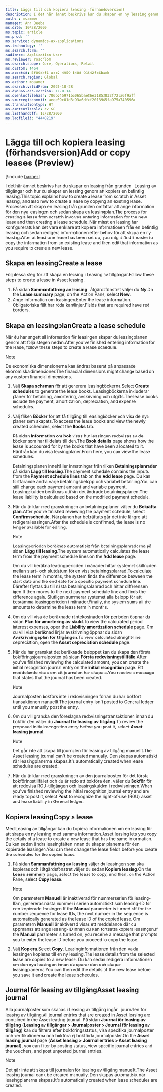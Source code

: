 ```yaml
---
title: Lägga till och kopiera leasing (förhandsversion)
description: I det här ämnet beskrivs hur du skapar en ny leasing genom att ange information om den i Leasing av tillgångar, eller genom att kopiera information från en befintlig leasing.
author: moaamer
manager: Ann Beebe
ms.date: 10/28/2020
ms.topic: article
ms.prod: ''
ms.service: dynamics-ax-applications
ms.technology: ''
ms.search.form: ''
audience: Application User
ms.reviewer: roschlom
ms.search.scope: Core, Operations, Retail
ms.custom: 4464
ms.assetid: 5f89daf1-acc2-4959-b48d-91542fb6bacb
ms.search.region: Global
ms.author: moaamer
ms.search.validFrom: 2020-10-28
ms.dyn365.ops.version: 10.0.14
ms.openlocfilehash: 706b245971ba065bae86e31853832f721a6f9aff
ms.sourcegitcommit: aeee39c01d3f93a6dfcf2013965fa975a740596a
ms.translationtype: HT
ms.contentlocale: sv-SE
ms.lasthandoff: 10/28/2020
ms.locfileid: "4448219"
---
```

# <a name="add-or-copy-leases-preview"></a><span data-ttu-id="3ab83-103">Lägga till och kopiera leasing (förhandsversion)</span><span class="sxs-lookup"><span data-stu-id="3ab83-103">Add or copy leases (Preview)</span></span>

[!include [banner](../includes/banner.md)]

<span data-ttu-id="3ab83-104">I det här ämnet beskrivs hur du skapar en leasing från grunden i Leasing av tillgångar och hur du skapar en leasing genom att kopiera en befintlig leasing.</span><span class="sxs-lookup"><span data-stu-id="3ab83-104">This topic explains how to create a lease from scratch in Asset leasing, and also how to create a lease by copying an existing lease.</span></span> <span data-ttu-id="3ab83-105">Processen att skapa en leasing från grunden omfattar att ange information för den nya leasingen och sedan skapa en leasingplan.</span><span class="sxs-lookup"><span data-stu-id="3ab83-105">The process for creating a lease from scratch involves entering information for the new lease and then creating a lease schedule.</span></span> <span data-ttu-id="3ab83-106">När minst en leasing har konfigurerats kan det vara enklare att kopiera informationen från en befintlig leasing och sedan redigera informationen efter behov för att skapa en ny leasing.</span><span class="sxs-lookup"><span data-stu-id="3ab83-106">After at least one lease has been set up, you might find it easier to copy the information from an existing lease and then edit that information as you require to create a new lease.</span></span>

## <a name="create-a-lease"></a><span data-ttu-id="3ab83-107">Skapa en leasing</span><span class="sxs-lookup"><span data-stu-id="3ab83-107">Create a lease</span></span>

<span data-ttu-id="3ab83-108">Följ dessa steg för att skapa en leasing i Leasing av tillgångar.</span><span class="sxs-lookup"><span data-stu-id="3ab83-108">Follow these steps to create a lease in Asset leasing.</span></span>

1. <span data-ttu-id="3ab83-109">På sidan **Sammanfattning av leasing** i åtgärdsfönstret väljer du **Ny**.</span><span class="sxs-lookup"><span data-stu-id="3ab83-109">On the **Lease summary** page, on the Action Pane, select **New**.</span></span>
2. <span data-ttu-id="3ab83-110">Ange information om leasingen.</span><span class="sxs-lookup"><span data-stu-id="3ab83-110">Enter the lease information.</span></span> <span data-ttu-id="3ab83-111">Obligatoriska fält har röda kantlinjer.</span><span class="sxs-lookup"><span data-stu-id="3ab83-111">Fields that are required have red borders.</span></span>

## <a name="create-a-lease-schedule"></a><span data-ttu-id="3ab83-112">Skapa en leasingplan</span><span class="sxs-lookup"><span data-stu-id="3ab83-112">Create a lease schedule</span></span>

<span data-ttu-id="3ab83-113">När du har angett all information för leasingen skapar du leasingplanen genom att följa stegen nedan.</span><span class="sxs-lookup"><span data-stu-id="3ab83-113">After you've finished entering information for the lease, follow these steps to create a lease schedule.</span></span>

> [!NOTE]
> <span data-ttu-id="3ab83-114">De ekonomiska dimensionerna kan ändras baserat på anpassade ekonomiska dimensioner.</span><span class="sxs-lookup"><span data-stu-id="3ab83-114">The financial dimensions might change based on any custom financial dimensions.</span></span>

1. <span data-ttu-id="3ab83-115">Välj **Skapa scheman** för att generera leasingböckerna.</span><span class="sxs-lookup"><span data-stu-id="3ab83-115">Select **Create schedules** to generate the lease books.</span></span> <span data-ttu-id="3ab83-116">Leasingböckerna inkluderar planer för betalning, amortering, avskrivning och utgifts.</span><span class="sxs-lookup"><span data-stu-id="3ab83-116">The lease books include the payment, amortization, depreciation, and expense schedules.</span></span>
2. <span data-ttu-id="3ab83-117">Välj fliken **Böcker** för att få tillgång till leasingböcker och visa de nya planer som skapats.</span><span class="sxs-lookup"><span data-stu-id="3ab83-117">To access the lease books and view the newly created schedules, select the **Books** tab.</span></span>

    <span data-ttu-id="3ab83-118">På sidan **Information om bok** visas hur leasingen redovisas av de böcker som har tilldelats till den.</span><span class="sxs-lookup"><span data-stu-id="3ab83-118">The **Book details** page shows how the lease is accounted for by the books that have been allocated to it.</span></span> <span data-ttu-id="3ab83-119">Härifrån kan du visa leasingplaner.</span><span class="sxs-lookup"><span data-stu-id="3ab83-119">From here, you can view the lease schedules.</span></span>

    <span data-ttu-id="3ab83-120">Betalningsplanen innehåller inmatningar från fliken **Betalningsplanrader** på sidan **Lägg till leasing**.</span><span class="sxs-lookup"><span data-stu-id="3ab83-120">The payment schedule contains the inputs from the **Payment schedule lines** tab on the **Add lease** page.</span></span> <span data-ttu-id="3ab83-121">Du kan fortfarande ändra varje betalningsbelopp och variabel betalning.</span><span class="sxs-lookup"><span data-stu-id="3ab83-121">You can still change each payment amount and variable payment.</span></span> <span data-ttu-id="3ab83-122">Leasingskulden beräknas utifrån det ändrade betalningsplanen.</span><span class="sxs-lookup"><span data-stu-id="3ab83-122">The lease liability is calculated based on the modified payment schedule.</span></span>

4. <span data-ttu-id="3ab83-123">När du är klar med granskningen av betalningsplanen väljer du **Bekräfta plan**.</span><span class="sxs-lookup"><span data-stu-id="3ab83-123">After you've finished reviewing the payment schedule, select **Confirm schedule**.</span></span> <span data-ttu-id="3ab83-124">När planen har bekräftats går det inte längre att redigera leasingen.</span><span class="sxs-lookup"><span data-stu-id="3ab83-124">After the schedule is confirmed, the lease is no longer available for editing.</span></span>

    > [!NOTE]
    > <span data-ttu-id="3ab83-125">Leasingperioden beräknas automatiskt från betalningsplanraderna på sidan **Lägg till leasing**.</span><span class="sxs-lookup"><span data-stu-id="3ab83-125">The system automatically calculates the lease term from the payment schedule lines on the **Add lease** page.</span></span>
    >
    > <span data-ttu-id="3ab83-126">Om du vill beräkna leasingperioden i månader hittar systemet skillnaden mellan start- och slutdatum för en viss betalningsplanrad.</span><span class="sxs-lookup"><span data-stu-id="3ab83-126">To calculate the lease term in months, the system finds the difference between the start date and the end date for a specific payment schedule line.</span></span> <span data-ttu-id="3ab83-127">Därefter flyttas du till nästa betalningsplanrad och hittar differensen igen.</span><span class="sxs-lookup"><span data-stu-id="3ab83-127">It then moves to the next payment schedule line and finds the difference again.</span></span> <span data-ttu-id="3ab83-128">Slutligen summerar systemet alla belopp för att bestämma leasingperioden i månader.</span><span class="sxs-lookup"><span data-stu-id="3ab83-128">Finally, the system sums all the amounts to determine the lease term in months.</span></span>

5. <span data-ttu-id="3ab83-129">Om du vill visa de beräknade räntekostnaden för perioden öppnar du sidan **Plan för amortering av skuld**.</span><span class="sxs-lookup"><span data-stu-id="3ab83-129">To view the calculated period interest expenses, open the **Liability amortization schedule** page.</span></span> <span data-ttu-id="3ab83-130">Om du vill visa beräknad linjär avskrivning öppnar du sidan **Avskrivningsplan för tillgången**.</span><span class="sxs-lookup"><span data-stu-id="3ab83-130">To view calculated straight-line depreciation, open the **Asset depreciation schedule** page.</span></span>
6. <span data-ttu-id="3ab83-131">När du har granskat det beräknade beloppet kan du skapa den första bokföringsjournalposten på sidan **Första redovisningstillfälle**.</span><span class="sxs-lookup"><span data-stu-id="3ab83-131">After you've finished reviewing the calculated amount, you can create the initial recognition journal entry on the **Initial recognition** page.</span></span> <span data-ttu-id="3ab83-132">Ett meddelande visas om att journalen har skapats.</span><span class="sxs-lookup"><span data-stu-id="3ab83-132">You receive a message that states that the journal has been created.</span></span>

    > [!NOTE]
    > <span data-ttu-id="3ab83-133">Journalposten bokförs inte i redovisningen förrän du har bokfört transaktionen manuellt.</span><span class="sxs-lookup"><span data-stu-id="3ab83-133">The journal entry isn't posted to General ledger until you manually post the entry.</span></span>

7. <span data-ttu-id="3ab83-134">Om du vill granska den föreslagna redovisningstransaktionen innan du bokför den väljer du **Journal för leasing av tillgång**.</span><span class="sxs-lookup"><span data-stu-id="3ab83-134">To review the proposed initial recognition entry before you post it, select **Asset leasing journal**.</span></span>

    > [!NOTE]
    > <span data-ttu-id="3ab83-135">Det går inte att skapa till journalen för leasing av tillgång manuellt.</span><span class="sxs-lookup"><span data-stu-id="3ab83-135">The Asset leasing journal can't be created manually.</span></span> <span data-ttu-id="3ab83-136">Den skapas automatiskt när leasingplanerna skapas.</span><span class="sxs-lookup"><span data-stu-id="3ab83-136">It's automatically created when lease schedules are created.</span></span>

8. <span data-ttu-id="3ab83-137">När du är klar med granskningen av den journalposten för det första bokföringstillfället och du är redo att bokföra den, väljer du **Bokför** för att redovisa ROU-tillgången och leasingskulden i redovisningen.</span><span class="sxs-lookup"><span data-stu-id="3ab83-137">When you've finished reviewing the initial recognition journal entry and are ready to post it, select **Post** to recognize the right-of-use (ROU) asset and lease liability in General ledger.</span></span>

## <a name="copy-a-lease"></a><span data-ttu-id="3ab83-138">Kopiera leasing</span><span class="sxs-lookup"><span data-stu-id="3ab83-138">Copy a lease</span></span>

<span data-ttu-id="3ab83-139">Med Leasing av tillgångar kan du kopiera informationen om en leasing för att skapa en ny leasing med samma information.</span><span class="sxs-lookup"><span data-stu-id="3ab83-139">Asset leasing lets you copy the details of a lease to create a new lease that has the same information.</span></span> <span data-ttu-id="3ab83-140">Du kan sedan ändra leasingfälten innan du skapar planerna för den kopierade leasingen.</span><span class="sxs-lookup"><span data-stu-id="3ab83-140">You can then change the lease fields before you create the schedules for the copied lease.</span></span>

1. <span data-ttu-id="3ab83-141">På sidan **Sammanfattning av leasing** väljer du leasingen som ska kopieras och i åtgärdsfönstret väljer du sedan **Kopiera leasing**.</span><span class="sxs-lookup"><span data-stu-id="3ab83-141">On the **Lease summary** page, select the lease to copy, and then, on the Action Pane, select **Copy lease**.</span></span>

    > [!NOTE]
    > <span data-ttu-id="3ab83-142">Om parametern **Manuell** är inaktiverad för nummerserien för leasing-ID:n, genereras nästa nummer i serien automatiskt som leasing-ID för den kopierade leasingen.</span><span class="sxs-lookup"><span data-stu-id="3ab83-142">If the **Manual** parameter is turned off for the number sequence for lease IDs, the next number in the sequence is automatically generated as the lease ID of the copied lease.</span></span> <span data-ttu-id="3ab83-143">Om parametern **Manuell** är aktiverad visas ett meddelande där du uppmanas att ange leasing-ID innan du kan fortsätta kopiera leasingen.</span><span class="sxs-lookup"><span data-stu-id="3ab83-143">If the **Manual** parameter is turned on, you receive a message that prompts you to enter the lease ID before you proceed to copy the lease.</span></span>

2. <span data-ttu-id="3ab83-144">Välj **Kopiera**.</span><span class="sxs-lookup"><span data-stu-id="3ab83-144">Select **Copy**.</span></span> <span data-ttu-id="3ab83-145">Leasinginformationen från den valda leasingen kopieras till en ny leasing.</span><span class="sxs-lookup"><span data-stu-id="3ab83-145">The lease details from the selected lease are copied to a new lease.</span></span> <span data-ttu-id="3ab83-146">Du kan sedan redigera informationen om den nya leasingen innan du sparar den och skapar leasingplanerna.</span><span class="sxs-lookup"><span data-stu-id="3ab83-146">You can then edit the details of the new lease before you save it and create the lease schedules.</span></span>

## <a name="asset-leasing-journal"></a><span data-ttu-id="3ab83-147">Journal för leasing av tillgång</span><span class="sxs-lookup"><span data-stu-id="3ab83-147">Asset leasing journal</span></span>

<span data-ttu-id="3ab83-148">Alla journalposter som skapas i Leasing av tillgång ingår i journalen för leasing av tillgång.</span><span class="sxs-lookup"><span data-stu-id="3ab83-148">All journal entries that are created in Asset leasing are contained in the Asset leasing journal.</span></span> <span data-ttu-id="3ab83-149">På sidan **Journal för leasing av tillgång** (**Leasing av tillgångar \> Journalposter \> Journal för leasing av tillgång**) kan du filtrera efter bokföringsstatus, visa specifika journalposter och verifikationerna och bokföra ej bokförda journalposter.</span><span class="sxs-lookup"><span data-stu-id="3ab83-149">On the **Asset leasing journal** page (**Asset leasing \> Journal entries \> Asset leasing journal**), you can filter by posting status, view specific journal entries and the vouchers, and post unposted journal entries.</span></span>

> [!NOTE]
> <span data-ttu-id="3ab83-150">Det går inte att skapa till journalen för leasing av tillgång manuellt.</span><span class="sxs-lookup"><span data-stu-id="3ab83-150">The Asset leasing journal can't be created manually.</span></span> <span data-ttu-id="3ab83-151">Den skapas automatiskt när leasingplanerna skapas.</span><span class="sxs-lookup"><span data-stu-id="3ab83-151">It's automatically created when lease schedules are created.</span></span>
